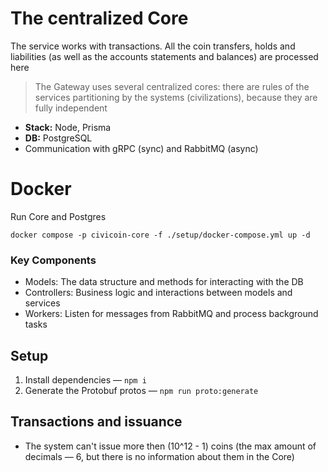 # The centralized Core

The service works with transactions. All the coin transfers, holds and liabilities (as well as the accounts statements and balances) are processed here

> The Gateway uses several centralized cores: there are rules of the services partitioning by the systems (civilizations), because they are fully independent

-   **Stack:** Node, Prisma
-   **DB:** PostgreSQL
-   Communication with gRPC (sync) and RabbitMQ (async)

# Docker

Run Core and Postgres

```
docker compose -p civicoin-core -f ./setup/docker-compose.yml up -d
```

### Key Components

-   Models: The data structure and methods for interacting with the DB
-   Controllers: Business logic and interactions between models and services
-   Workers: Listen for messages from RabbitMQ and process background tasks

## Setup

1. Install dependencies — `npm i`
2. Generate the Protobuf protos — `npm run proto:generate`

## Transactions and issuance

-   The system can't issue more then (10^12 - 1) coins (the max amount of decimals — 6, but there is no information about them in the Core)
